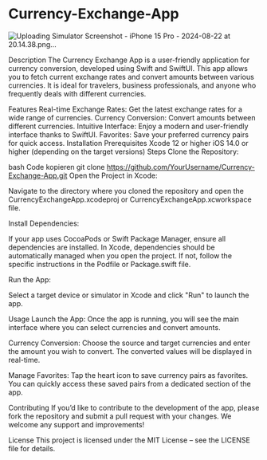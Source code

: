 # Currency-Exchange-App


![Uploading Simulator Screenshot - iPhone 15 Pro - 2024-08-22 at 20.14.38.png…]()

Description
The Currency Exchange App is a user-friendly application for currency conversion, developed using Swift and SwiftUI. This app allows you to fetch current exchange rates and convert amounts between various currencies. It is ideal for travelers, business professionals, and anyone who frequently deals with different currencies.

Features
Real-time Exchange Rates: Get the latest exchange rates for a wide range of currencies.
Currency Conversion: Convert amounts between different currencies.
Intuitive Interface: Enjoy a modern and user-friendly interface thanks to SwiftUI.
Favorites: Save your preferred currency pairs for quick access.
Installation
Prerequisites
Xcode 12 or higher
iOS 14.0 or higher (depending on the target versions)
Steps
Clone the Repository:

bash
Code kopieren
git clone https://github.com/YourUsername/Currency-Exchange-App.git
Open the Project in Xcode:

Navigate to the directory where you cloned the repository and open the CurrencyExchangeApp.xcodeproj or CurrencyExchangeApp.xcworkspace file.

Install Dependencies:

If your app uses CocoaPods or Swift Package Manager, ensure all dependencies are installed. In Xcode, dependencies should be automatically managed when you open the project. If not, follow the specific instructions in the Podfile or Package.swift file.

Run the App:

Select a target device or simulator in Xcode and click "Run" to launch the app.

Usage
Launch the App: Once the app is running, you will see the main interface where you can select currencies and convert amounts.

Currency Conversion: Choose the source and target currencies and enter the amount you wish to convert. The converted values will be displayed in real-time.

Manage Favorites: Tap the heart icon to save currency pairs as favorites. You can quickly access these saved pairs from a dedicated section of the app.

Contributing
If you’d like to contribute to the development of the app, please fork the repository and submit a pull request with your changes. We welcome any support and improvements!

License
This project is licensed under the MIT License – see the LICENSE file for details.

